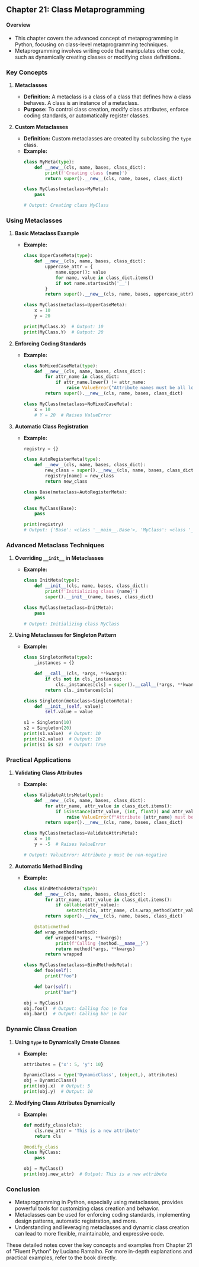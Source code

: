 ## Chapter 21: Class Metaprogramming

#### Overview
- This chapter covers the advanced concept of metaprogramming in Python, focusing on class-level metaprogramming techniques.
- Metaprogramming involves writing code that manipulates other code, such as dynamically creating classes or modifying class definitions.

### Key Concepts

1. **Metaclasses**
   - **Definition:** A metaclass is a class of a class that defines how a class behaves. A class is an instance of a metaclass.
   - **Purpose:** To control class creation, modify class attributes, enforce coding standards, or automatically register classes.

2. **Custom Metaclasses**
   - **Definition:** Custom metaclasses are created by subclassing the `type` class.
   - **Example:**
     ```python
     class MyMeta(type):
         def __new__(cls, name, bases, class_dict):
             print(f'Creating class {name}')
             return super().__new__(cls, name, bases, class_dict)

     class MyClass(metaclass=MyMeta):
         pass

     # Output: Creating class MyClass
     ```

### Using Metaclasses

1. **Basic Metaclass Example**
   - **Example:**
     ```python
     class UpperCaseMeta(type):
         def __new__(cls, name, bases, class_dict):
             uppercase_attr = {
                 name.upper(): value
                 for name, value in class_dict.items()
                 if not name.startswith('__')
             }
             return super().__new__(cls, name, bases, uppercase_attr)

     class MyClass(metaclass=UpperCaseMeta):
         x = 10
         y = 20

     print(MyClass.X)  # Output: 10
     print(MyClass.Y)  # Output: 20
     ```

2. **Enforcing Coding Standards**
   - **Example:**
     ```python
     class NoMixedCaseMeta(type):
         def __new__(cls, name, bases, class_dict):
             for attr_name in class_dict:
                 if attr_name.lower() != attr_name:
                     raise ValueError("Attribute names must be all lowercase")
             return super().__new__(cls, name, bases, class_dict)

     class MyClass(metaclass=NoMixedCaseMeta):
         x = 10
         # Y = 20  # Raises ValueError
     ```

3. **Automatic Class Registration**
   - **Example:**
     ```python
     registry = {}

     class AutoRegisterMeta(type):
         def __new__(cls, name, bases, class_dict):
             new_class = super().__new__(cls, name, bases, class_dict)
             registry[name] = new_class
             return new_class

     class Base(metaclass=AutoRegisterMeta):
         pass

     class MyClass(Base):
         pass

     print(registry)
     # Output: {'Base': <class '__main__.Base'>, 'MyClass': <class '__main__.MyClass'>}
     ```

### Advanced Metaclass Techniques

1. **Overriding `__init__` in Metaclasses**
   - **Example:**
     ```python
     class InitMeta(type):
         def __init__(cls, name, bases, class_dict):
             print(f'Initializing class {name}')
             super().__init__(name, bases, class_dict)

     class MyClass(metaclass=InitMeta):
         pass

     # Output: Initializing class MyClass
     ```

2. **Using Metaclasses for Singleton Pattern**
   - **Example:**
     ```python
     class SingletonMeta(type):
         _instances = {}

         def __call__(cls, *args, **kwargs):
             if cls not in cls._instances:
                 cls._instances[cls] = super().__call__(*args, **kwargs)
             return cls._instances[cls]

     class Singleton(metaclass=SingletonMeta):
         def __init__(self, value):
             self.value = value

     s1 = Singleton(10)
     s2 = Singleton(20)
     print(s1.value)  # Output: 10
     print(s2.value)  # Output: 10
     print(s1 is s2)  # Output: True
     ```

### Practical Applications

1. **Validating Class Attributes**
   - **Example:**
     ```python
     class ValidateAttrsMeta(type):
         def __new__(cls, name, bases, class_dict):
             for attr_name, attr_value in class_dict.items():
                 if isinstance(attr_value, (int, float)) and attr_value < 0:
                     raise ValueError(f"Attribute {attr_name} must be non-negative")
             return super().__new__(cls, name, bases, class_dict)

     class MyClass(metaclass=ValidateAttrsMeta):
         x = 10
         y = -5  # Raises ValueError

     # Output: ValueError: Attribute y must be non-negative
     ```

2. **Automatic Method Binding**
   - **Example:**
     ```python
     class BindMethodsMeta(type):
         def __new__(cls, name, bases, class_dict):
             for attr_name, attr_value in class_dict.items():
                 if callable(attr_value):
                     setattr(cls, attr_name, cls.wrap_method(attr_value))
             return super().__new__(cls, name, bases, class_dict)

         @staticmethod
         def wrap_method(method):
             def wrapped(*args, **kwargs):
                 print(f"Calling {method.__name__}")
                 return method(*args, **kwargs)
             return wrapped

     class MyClass(metaclass=BindMethodsMeta):
         def foo(self):
             print("foo")

         def bar(self):
             print("bar")

     obj = MyClass()
     obj.foo()  # Output: Calling foo \n foo
     obj.bar()  # Output: Calling bar \n bar
     ```

### Dynamic Class Creation

1. **Using `type` to Dynamically Create Classes**
   - **Example:**
     ```python
     attributes = {'x': 5, 'y': 10}

     DynamicClass = type('DynamicClass', (object,), attributes)
     obj = DynamicClass()
     print(obj.x)  # Output: 5
     print(obj.y)  # Output: 10
     ```

2. **Modifying Class Attributes Dynamically**
   - **Example:**
     ```python
     def modify_class(cls):
         cls.new_attr = 'This is a new attribute'
         return cls

     @modify_class
     class MyClass:
         pass

     obj = MyClass()
     print(obj.new_attr)  # Output: This is a new attribute
     ```

### Conclusion
- Metaprogramming in Python, especially using metaclasses, provides powerful tools for customizing class creation and behavior.
- Metaclasses can be used for enforcing coding standards, implementing design patterns, automatic registration, and more.
- Understanding and leveraging metaclasses and dynamic class creation can lead to more flexible, maintainable, and expressive code.

These detailed notes cover the key concepts and examples from Chapter 21 of "Fluent Python" by Luciano Ramalho. For more in-depth explanations and practical examples, refer to the book directly.